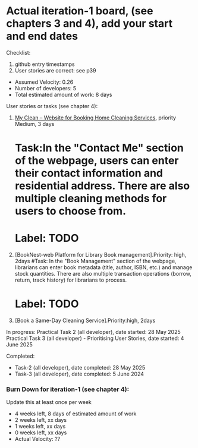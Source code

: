 # Actual iteration-1 board, (see chapters 3 and 4), add your start and end dates 

Checklist: 
1. github entry timestamps
2. User stories are correct: see p39

* Assumed Velocity: 0.26
* Number of developers: 5
* Total estimated amount of work: 8 days

User stories or tasks (see chapter 4):
1. [My Clean – Website for Booking Home Cleaning Services](./user_stories/user_stories.md), priority Medium, 3 days
   # Task:In the "Contact Me" section of the webpage, users can enter their contact information and residential address. There are also multiple cleaning methods for users to choose from.
   # Label: TODO
   
3. [BookNest-web Platform for Library Book management].Priority: high, 2days
   #Task: In the "Book Management" section of the webpage, librarians can enter book metadata (title, author, ISBN, etc.) and manage stock quantities. There are also multiple transaction operations (borrow, return, track history) for librarians to process.
   # Label: TODO
   
5. [Book a Same-Day Cleaning Service].Priority:high, 2days

In progress:
Practical Task 2 (all developer), date started: 28 May 2025
Practical Task 3 (all developer) - Prioritising User Stories, date started: 4 June 2025

Completed:
* Task-2 (all developer), date completed: 28 May 2025
* Task-3 (all developer), date completed: 5 June 2024

### Burn Down for iteration-1 (see chapter 4):
Update this at least once per week
* 4 weeks left, 8 days of estimated amount of work 
* 2 weeks left, xx days
* 1 weeks left, xx days
* 0 weeks left, xx days
* Actual Velocity: ?? 
